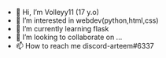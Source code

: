 - 👋 Hi, I’m Volleyy11 (17 y.o)
- 👀 I’m interested in webdev(python,html,css)
- 🌱 I’m currently learning flask
- 💞️ I’m looking to collaborate on ...
- 📫 How to reach me discord-arteem#6337
                      

<!---
artirix1927/artirix1927 is a ✨ special ✨ repository because its `README.md` (this file) appears on your GitHub profile.
You can click the Preview link to take a look at your changes.
--->
